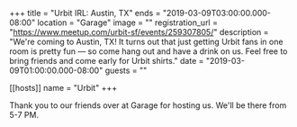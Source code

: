 +++
title = "Urbit IRL: Austin, TX"
ends = "2019-03-09T03:00:00.000-08:00"
location = "Garage"
image = ""
registration_url = "https://www.meetup.com/urbit-sf/events/259307805/"
description = "We're coming to Austin, TX! It turns out that just getting Urbit fans in one room is pretty fun — so come hang out and have a drink on us. Feel free to bring friends and come early for Urbit shirts."
date = "2019-03-09T01:00:00.000-08:00"
guests = ""

[[hosts]]
name = "Urbit"
+++

Thank you to our friends over at Garage for hosting us. We'll be there from 5-7 PM.
